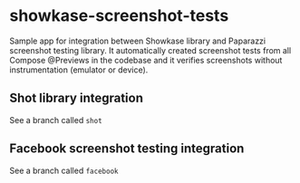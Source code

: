 # showkase-screenshot-tests
Sample app for integration between Showkase library and Paparazzi screenshot testing library. It automatically created screenshot tests from all Compose @Previews in the codebase and it verifies screenshots without instrumentation (emulator or device).

## Shot library integration
See a branch called `shot`

## Facebook screenshot testing integration
See a branch called `facebook`
